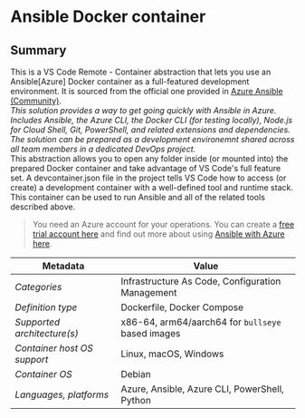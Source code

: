 <h1>Ansible Docker container</h1>

## Summary
This is a VS Code Remote - Container abstraction that lets you use an Ansible[Azure] Docker container as a full-featured development environment. It is sourced from the official one provided in [Azure Ansible (Community)](https://github.com/microsoft/vscode-dev-containers/tree/main/containers/azure-ansible).\
*This solution provides a way to get going quickly with Ansible in Azure. Includes Ansible, the Azure CLI, the Docker CLI (for testing locally), Node.js for Cloud Shell, Git, PowerShell, and related extensions and dependencies. The solution can be prepared as a development environemnt shared across all team members in a dedicated DevOps project.* \
This abstraction allows you to open any folder inside (or mounted into) the prepared Docker container and take advantage of VS Code's full feature set. A devcontainer.json file in the project tells VS Code how to access (or create) a development container with a well-defined tool and runtime stack. This container can be used to run Ansible and all of the related tools described above.

> You need an Azure account for your operations. You can create a [free trial account here](https://azure.microsoft.com/en-us/free/) and find out more about using [Ansible with Azure here](https://docs.microsoft.com/en-us/azure/ansible/ansible-overview).

| Metadata                    | Value                                             |
| --------------------------- | ------------------------------------------------- |
| *Categories*                | Infrastructure As Code, Configuration Management  |
| *Definition type*           | Dockerfile, Docker Compose                        |
| *Supported architecture(s)* | x86-64, arm64/aarch64 for `bullseye` based images |
| *Container host OS support* | Linux, macOS, Windows                             |
| *Container OS*              | Debian                                            |
| *Languages, platforms*      | Azure, Ansible, Azure CLI, PowerShell, Python     |

